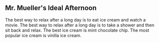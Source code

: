 ## Mr. Mueller's Ideal Afternoon
The best way to relax after a long day is to eat ice cream and watch a movie.
The best way to relax after a long day is to take a shower and then sit back and relax.
The best ice cream is mint chocolate chip.
The most popular ice cream is vinilla ice cream.
